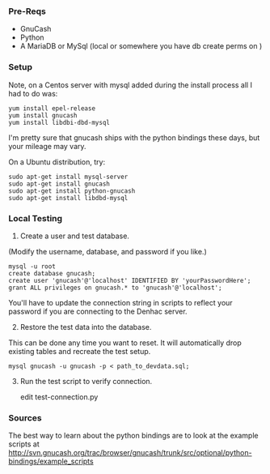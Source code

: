 <h3>Pre-Reqs</h3>

- GnuCash
- Python
- A MariaDB or MySql (local or somewhere you have db create perms on )

<h3>Setup</h3>

Note, on a Centos server with mysql added during the install process all I had to do was:

    yum install epel-release
    yum install gnucash
    yum install libdbi-dbd-mysql
        
I'm pretty sure that gnucash ships with the python bindings these days, but your mileage may vary.
    
On a Ubuntu distribution, try:
    
    sudo apt-get install mysql-server
    sudo apt-get install gnucash
    sudo apt-get install python-gnucash
    sudo apt-get install libdbd-mysql
    
<h3>Local Testing</h3>

1. Create a user and test database.

(Modify the username, database, and password if you like.)

    mysql -u root
    create database gnucash;
    create user 'gnucash'@'localhost' IDENTIFIED BY 'yourPasswordHere';
    grant ALL privileges on gnucash.* to 'gnucash'@'localhost';
    
You'll have to update the connection string in scripts to reflect your password if you are connecting to the Denhac server.

2. Restore the test data into the database.

This can be done any time you want to reset.  It will automatically drop existing tables and recreate the test setup.

    mysql gnucash -u gnucash -p < path_to_devdata.sql;

3. Run the test script to verify connection.

    edit test-connection.py
    
<h3>Sources</h3>
    
The best way to learn about the python bindings are to look at the example scripts at http://svn.gnucash.org/trac/browser/gnucash/trunk/src/optional/python-bindings/example_scripts
  
